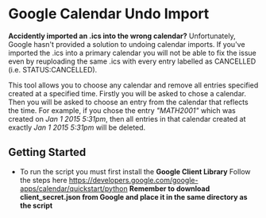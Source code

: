 # Google Calendar Undo Import

**Accidently imported an .ics into the wrong calendar?** Unfortunately, Google hasn't provided 
a solution to undoing calendar imports. If you've imported the .ics into a primary calendar
you will not be able to fix the issue even by reuploading the same .ics with every entry
labelled as CANCELLED (i.e. STATUS:CANCELLED).

This tool allows you to choose any calendar and remove all entries specified created
at a specified time. Firstly you will be asked to chose a calendar. Then you will be asked
to choose an entry from the calendar that reflects the time. For example, if you chose the
entry _"MATH2001"_ which was created on _Jan 1 2015 5:31pm_, then all entries in that calendar
created at exactly _Jan 1 2015 5:31pm_ will be deleted.

## Getting Started
- To run the script you  must first install the **Google Client Library**
Follow the steps here https://developers.google.com/google-apps/calendar/quickstart/python
 **Remember to download client_secret.json from Google and place it in the same directory as
the script**
